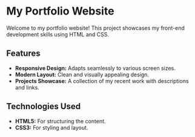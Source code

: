 # My Portfolio Website

Welcome to my portfolio website! This project showcases my front-end development skills using HTML and CSS.

## Features

- **Responsive Design:** Adapts seamlessly to various screen sizes.
- **Modern Layout:** Clean and visually appealing design.
- **Projects Showcase:** A collection of my recent work with descriptions and links.

## Technologies Used

- **HTML5:** For structuring the content.
- **CSS3:** For styling and layout.
